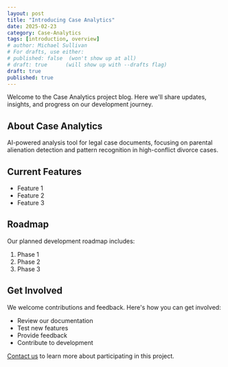 ```yaml
---
layout: post
title: "Introducing Case Analytics"
date: 2025-02-23
category: Case-Analytics
tags: [introduction, overview]
# author: Michael Sullivan
# For drafts, use either:
# published: false  (won't show up at all)
# draft: true      (will show up with --drafts flag)
draft: true
published: true
---
```


Welcome to the Case Analytics project blog. Here we'll share updates, insights, and progress on our development journey.

<!--more-->

## About Case Analytics

AI-powered analysis tool for legal case documents, focusing on parental alienation detection and pattern recognition in high-conflict divorce cases.

## Current Features

- Feature 1
- Feature 2
- Feature 3

## Roadmap

Our planned development roadmap includes:

1. Phase 1
2. Phase 2
3. Phase 3

## Get Involved

We welcome contributions and feedback. Here's how you can get involved:

- Review our documentation
- Test new features
- Provide feedback
- Contribute to development

[Contact us](/contact) to learn more about participating in this project.
